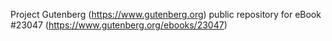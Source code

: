 Project Gutenberg (https://www.gutenberg.org) public repository for eBook #23047 (https://www.gutenberg.org/ebooks/23047)
